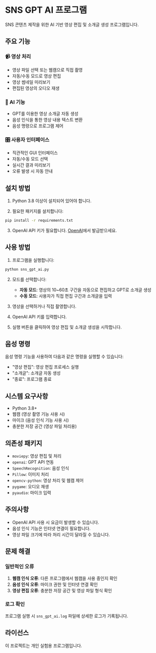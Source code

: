 # SNS GPT AI 프로그램

SNS 콘텐츠 제작을 위한 AI 기반 영상 편집 및 소개글 생성 프로그램입니다.

## 주요 기능

### 📹 영상 처리
- 영상 파일 선택 또는 웹캠으로 직접 촬영
- 자동/수동 모드로 영상 편집
- 영상 썸네일 미리보기
- 편집된 영상의 오디오 재생

### 🤖 AI 기능
- GPT를 이용한 영상 소개글 자동 생성
- 음성 인식을 통한 영상 내용 텍스트 변환
- 음성 명령으로 프로그램 제어

### 🎛️ 사용자 인터페이스
- 직관적인 GUI 인터페이스
- 자동/수동 모드 선택
- 실시간 결과 미리보기
- 오류 발생 시 자동 안내

## 설치 방법

1. Python 3.8 이상이 설치되어 있어야 합니다.

2. 필요한 패키지를 설치합니다:
```bash
pip install -r requirements.txt
```

3. OpenAI API 키가 필요합니다. [OpenAI](https://platform.openai.com/api-keys)에서 발급받으세요.

## 사용 방법

1. 프로그램을 실행합니다:
```bash
python sns_gpt_ai.py
```

2. 모드를 선택합니다:
   - **자동 모드**: 영상의 10~60초 구간을 자동으로 편집하고 GPT로 소개글 생성
   - **수동 모드**: 사용자가 직접 편집 구간과 소개글을 입력

3. 영상을 선택하거나 직접 촬영합니다.

4. OpenAI API 키를 입력합니다.

5. 실행 버튼을 클릭하여 영상 편집 및 소개글 생성을 시작합니다.

## 음성 명령

음성 명령 기능을 사용하여 다음과 같은 명령을 실행할 수 있습니다:
- "영상 편집": 영상 편집 프로세스 실행
- "소개글": 소개글 자동 생성
- "종료": 프로그램 종료

## 시스템 요구사항

- Python 3.8+
- 웹캠 (영상 촬영 기능 사용 시)
- 마이크 (음성 인식 기능 사용 시)
- 충분한 저장 공간 (영상 파일 처리용)

## 의존성 패키지

- `moviepy`: 영상 편집 및 처리
- `openai`: GPT API 연동
- `SpeechRecognition`: 음성 인식
- `Pillow`: 이미지 처리
- `opencv-python`: 영상 처리 및 웹캠 제어
- `pygame`: 오디오 재생
- `pyaudio`: 마이크 입력

## 주의사항

- OpenAI API 사용 시 요금이 발생할 수 있습니다.
- 음성 인식 기능은 인터넷 연결이 필요합니다.
- 영상 파일 크기에 따라 처리 시간이 달라질 수 있습니다.

## 문제 해결

### 일반적인 오류
1. **웹캠 인식 오류**: 다른 프로그램에서 웹캠을 사용 중인지 확인
2. **음성 인식 오류**: 마이크 권한 및 인터넷 연결 확인
3. **영상 편집 오류**: 충분한 저장 공간 및 영상 파일 형식 확인

### 로그 확인
프로그램 실행 시 `sns_gpt_ai.log` 파일에 상세한 로그가 기록됩니다.

## 라이선스

이 프로젝트는 개인 실험용 프로그램입니다.